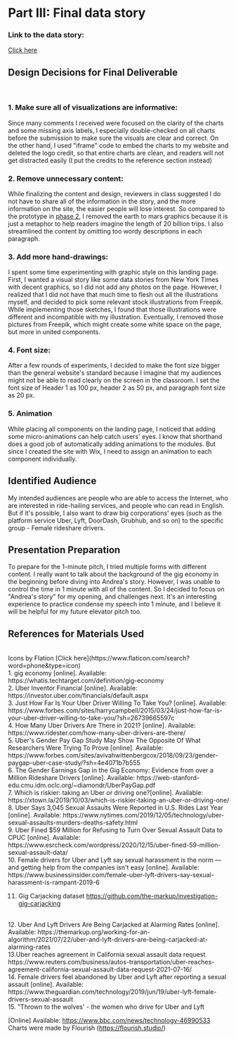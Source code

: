 
# Part III: Final data story

### Link to the data story:
[Click here](https://www.yujanchang.com/femaleuberdriver)


## Design Decisions for Final Deliverable
<br>

### 1. Make sure all of visualizations are informative:
Since many comments I received were focused on the clarity of the charts and some missing axis labels, I especially double-checked on all charts before the submission to make sure the visuals are clear and correct. On the other hand, I used "iframe" code to embed the charts to my website and deleted the logo credit, so that entire charts are clean, and readers will not get distracted easily (I put the credits to the reference section instead)
<br>
### 2. Remove unnecessary content:
While finalizing the content and design, reviewers in class suggested I do not have to share all of the information in the story, and the more information on the site, the easier people will lose interest. So compared to the prototype in [phase 2](https://preview.shorthand.com/4BtDcbYiMgXKWjfQ), I removed the earth to mars graphics because it is just a metaphor to help readers imagine the length of 20 billion trips. I also streamlined the content by omitting too wordy descriptions in each paragraph.
<br>
### 3. Add more hand-drawings:
I spent some time experimenting with graphic style on this landing page. First, I wanted a visual story like some data stories from New York Times with decent graphics, so I did not add any photos on the page. However, I realized that I did not have that much time to flesh out all the illustrations myself, and decided to pick some relevant stock illustrations from Freepik. While implementing those sketches, I found that those illustrations were different and incompatible with my illustration. Eventually, I removed those pictures from Freepik, which might create some white space on the page, but more in united components.
<br>

###  4. Font size:
After a few rounds of experiments, I decided to make the font size bigger than the general website's standard because I imagine that my audiences might not be able to read clearly on the screen in the classroom. I set the font size of Header 1 as 100 px, header 2 as 50 px, and paragraph font size as 20 px.
<br>

###  5. Animation
While placing all components on the landing page, I noticed that adding some micro-animations can help catch users' eyes. I know that shorthand does a good job of automatically adding animations to the modules. But since I created the site with Wix, I need to assign an animation to each component individually. 

## Identified Audience 

My intended audiences are people who are able to access the Internet, who are interested in ride-hailing services, and people who can read in English. But if it's possible, I also want to draw big corporations' eyes (such as the platform service Uber, Lyft, DoorDash, Grubhub, and so on) to the specific group - Female rideshare drivers.
 
## Presentation Preparation

To prepare for the 1-minute pitch, I tried multiple forms with different content. I really want to talk about the background of the gig economy in the beginning before diving into Andrea's story. However, I was unable to control the time in 1 minute with all of the content. So I decided to focus on "Andrea's story" for my opening, and challenges next. It's an interesting experience to practice condense my speech into 1 minute, and I believe it will be helpful for my future elevator pitch too.

## References for Materials Used

<br>
Icons by Flation [Click here](https://www.flaticon.com/search?word=phone&type=icon)
<br>
1. gig economy [online]. Available: https://whatis.techtarget.com/definition/gig-economy
<br>
2. Uber Inventor Financial [online]. Available: https://investor.uber.com/financials/default.aspx
<br>
3. Just How Far Is Your Uber Driver Willing To Take You? [online]. Available: https://www.forbes.com/sites/harrycampbell/2015/03/24/just-how-far-is-your-uber-driver-willing-to-take-you/?sh=26739665597c
<br>
4. How Many Uber Drivers Are There in 2021? [online]. Available: https://www.ridester.com/how-many-uber-drivers-are-there/
<br>
5. Uber's Gender Pay Gap Study May Show The Opposite Of What Researchers Were Trying To Prove [online]. Available: https://www.forbes.com/sites/avivahwittenbergcox/2018/09/23/gender-paygap-uber-case-study/?sh=4e4071b7b555
<br>
6. The Gender Earnings Gap in the Gig Economy: Evidence from over a Million Rideshare Drivers [online]. Available: https://web-stanford-edu.cmu.idm.oclc.org/~diamondr/UberPayGap.pdf
<br>
7. Which is riskier: taking an Uber or driving one?[online]. Available: https://xtown.la/2019/10/03/which-is-riskier-taking-an-uber-or-driving-one/
<br>
8. Uber Says 3,045 Sexual Assaults Were Reported in U.S. Rides Last Year [online]. Available: https://www.nytimes.com/2019/12/05/technology/uber-sexual-assaults-murders-deaths-safety.html
<br>
9. Uber Fined $59 Million for Refusing to Turn Over Sexual Assault Data to CPUC [online]. Available: https://www.esrcheck.com/wordpress/2020/12/15/uber-fined-59-million-sexual-assault-data/
<br>
10. Female drivers for Uber and Lyft say sexual harassment is the norm — and getting help from the companies isn't easy [online]. Available: https://www.businessinsider.com/female-uber-lyft-drivers-say-sexual-harassment-is-rampant-2019-6 <br>

11. Gig Carjacking dataset https://github.com/the-markup/investigation-gig-carjacking
<br>
12. Uber And Lyft Drivers Are Being Carjacked at Alarming Rates [online]. Available: https://themarkup.org/working-for-an-algorithm/2021/07/22/uber-and-lyft-drivers-are-being-carjacked-at-alarming-rates
<br>
13.Uber reaches agreement in California sexual assault data request https://www.reuters.com/business/autos-transportation/uber-reaches-agreement-california-sexual-assault-data-request-2021-07-16/
<br>
14. Female drivers feel abandoned by Uber and Lyft after reporting a sexual assault [online]. Available: https://www.theguardian.com/technology/2019/jun/19/uber-lyft-female-drivers-sexual-assault
<br>
15. "Thrown to the wolves' - the women who drive for Uber and Lyft

[Online] Available: https://www.bbc.com/news/technology-46990533
<br>
Charts were made by Flourish (https://flourish.studio/)
